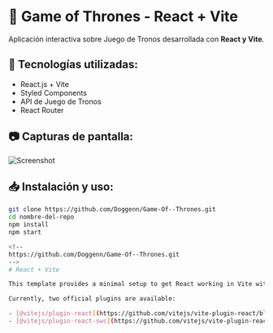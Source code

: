 # 📌 Game of Thrones - React + Vite  
Aplicación interactiva sobre Juego de Tronos desarrollada con **React y Vite**.  

## 🚀 Tecnologías utilizadas:
- React.js + Vite  
- Styled Components  
- API de Juego de Tronos  
- React Router  

## 📷 Capturas de pantalla:
![Screenshot](https://imgur.com/BgGgGhb)  

## 📥 Instalación y uso:
```bash
git clone https://github.com/Doggenn/Game-Of--Thrones.git
cd nombre-del-repo
npm install
npm start

<!--
https://github.com/Doggenn/Game-Of--Thrones.git
-->
# React + Vite

This template provides a minimal setup to get React working in Vite with HMR and some ESLint rules.

Currently, two official plugins are available:

- [@vitejs/plugin-react](https://github.com/vitejs/vite-plugin-react/blob/main/packages/plugin-react/README.md) uses [Babel](https://babeljs.io/) for Fast Refresh
- [@vitejs/plugin-react-swc](https://github.com/vitejs/vite-plugin-react-swc) uses [SWC](https://swc.rs/) for Fast Refresh
